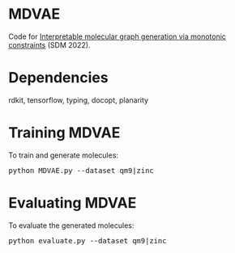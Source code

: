 # MDVAE
Code for [Interpretable molecular graph generation via monotonic constraints](https://epubs.siam.org/doi/epdf/10.1137/1.9781611977172.9) (SDM 2022). 

# Dependencies
rdkit,
tensorflow,
typing,
docopt,
planarity

# Training MDVAE

To train and generate molecules:
<pre>python MDVAE.py --dataset qm9|zinc</pre>

# Evaluating MDVAE

To evaluate the generated molecules:
<pre>python evaluate.py --dataset qm9|zinc</pre>
